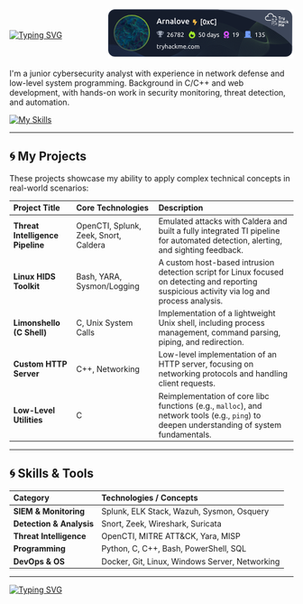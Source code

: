 <div style="display: flex; align-items: center; justify-content: space-between;">
  <a href="https://git.io/typing-svg" style="flex:1;">
    <img src="https://readme-typing-svg.demolab.com?font=Fira+Code&pause=1000&color=22F763&width=400&lines=Hi%2C+I'm+Arno+!+Let's+connect+%3F" alt="Typing SVG"/>
  </a>
  <a href="https://tryhackme.com/p/Arnalove">
    <img src="https://raw.githubusercontent.com/ArnoChansarel/ArnoChansarel/master/assets/thm_propic.png" alt="TryHackMe"/>
  </a>
</div>

I'm a junior cybersecurity analyst with experience in network defense and low-level system programming. Background in C/C++ and web development, with hands-on work in security monitoring, threat detection, and automation.

[![My Skills](https://skillicons.dev/icons?i=linkedin)](https://www.linkedin.com/in/arnaudchansarel)



---

## 🌀 My Projects

These projects showcase my ability to apply complex technical concepts in real-world scenarios:

| Project Title | Core Technologies | Description |
| :--- | :--- | :--- |
| **Threat Intelligence Pipeline** | OpenCTI, Splunk, Zeek, Snort, Caldera | Emulated attacks with Caldera and built a fully integrated TI pipeline for automated detection, alerting, and sighting feedback. |
| **Linux HIDS Toolkit** | Bash, YARA, Sysmon/Logging | A custom host-based intrusion detection script for Linux focused on detecting and reporting suspicious activity via log and process analysis. |
| **Limonshello (C Shell)** | C, Unix System Calls | Implementation of a lightweight Unix shell, including process management, command parsing, piping, and redirection. |
| **Custom HTTP Server** | C++, Networking | Low-level implementation of an HTTP server, focusing on networking protocols and handling client requests. |
| **Low-Level Utilities** | C | Reimplementation of core libc functions (e.g., `malloc`), and network tools (e.g., `ping`) to deepen understanding of system fundamentals. |

---

## 🌀 Skills & Tools

| Category | Technologies / Concepts |
| :--- | :--- |
| **SIEM & Monitoring** | Splunk, ELK Stack, Wazuh, Sysmon, Osquery |
| **Detection & Analysis** | Snort, Zeek, Wireshark, Suricata |
| **Threat Intelligence** | OpenCTI, MITRE ATT&CK, Yara, MISP |
| **Programming** | Python, C, C++, Bash, PowerShell, SQL |
| **DevOps & OS** | Docker, Git, Linux, Windows Server, Networking |

---

[![Typing SVG](https://readme-typing-svg.demolab.com?font=Fira+Code&weight=200&pause=1000&color=22F763&width=435&lines=There's+no+place+like+127.0.0.1)](https://git.io/typing-svg)

